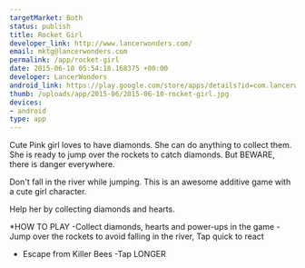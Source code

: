 ```yaml
--- 
targetMarket: Both
status: publish
title: Rocket Girl
developer_link: http://www.lancerwonders.com/
email: mktg@lancerwonders.com
permalink: /app/rocket-girl
date: 2015-06-10 05:54:18.168375 +00:00
developer: LancerWonders
android_link: https://play.google.com/store/apps/details?id=com.lancerwonders.girlsgames.rocketgirl
thumb: /uploads/app/2015-06/2015-06-10-rocket-girl.jpg
devices: 
- android
type: app
---
```


Cute Pink girl loves to have diamonds. She can do anything to collect them.
She is ready to jump over the rockets to catch diamonds. But BEWARE, there is danger everywhere.

Don't fall in the river while jumping. This is an awesome additive game with a cute girl character.

Help her by collecting diamonds and hearts.
 
*HOW TO PLAY
 -Collect diamonds, hearts and power-ups in the game
 -Jump over the rockets to avoid falling in the river, Tap quick to react
- Escape from Killer Bees
 -Tap LONGER 
